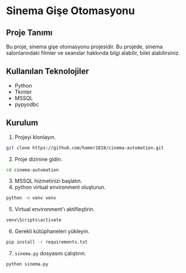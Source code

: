 # Sinema Gişe Otomasyonu

## Proje Tanımı
Bu proje, sinema gişe otomasyonu projesidir. Bu projede, sinema salonlarındaki filmler ve seanslar hakkında bilgi alabilir, bilet alabilirsiniz.

## Kullanılan Teknolojiler
- Python
- Tkinter
- MSSQL
- pypyodbc

## Kurulum
1. Projeyi klonlayın.
```bash
git clone https://github.com/hamer1818/cinema-automation.git
```
2. Proje dizinine gidin.
```bash
cd cinema-automation
```
3. MSSQL hizmetinizi başlatın.
4. python virtual environment oluşturun.
```bash
python -m venv venv
```
5. Virtual environment'ı aktifleştirin.
```bash
venv\Scripts\activate
```
6. Gerekli kütüphaneleri yükleyin.
```bash
pip install -r requirements.txt
```
7. `sinema.py` dosyasını çalıştırın.
```bash
python sinema.py
```
